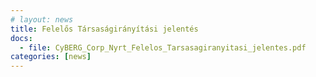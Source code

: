```yaml
---
# layout: news
title: Felelős Társaságirányítási jelentés
docs:
  - file: CyBERG_Corp_Nyrt_Felelos_Tarsasagiranyitasi_jelentes.pdf
categories: [news]
---
```

